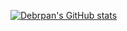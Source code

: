 [![Debrpan's GitHub stats](https://github-readme-stats.vercel.app/api?username=debarpan)](https://github.com/anuraghazra/github-readme-stats)
